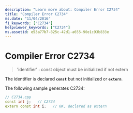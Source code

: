 ```yaml
---
description: "Learn more about: Compiler Error C2734"
title: "Compiler Error C2734"
ms.date: "11/04/2016"
f1_keywords: ["C2734"]
helpviewer_keywords: ["C2734"]
ms.assetid: e53a77b7-825c-42d1-a655-90e1c93b833e
---
```

# Compiler Error C2734

> 'identifier' : const object must be initialized if not extern

The identifier is declared **`const`** but not initialized or **`extern`**.

The following sample generates C2734:

```cpp
// C2734.cpp
const int j;   // C2734
extern const int i;   // OK, declared as extern
```
